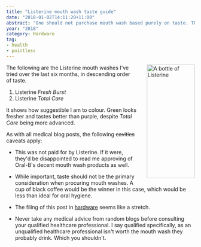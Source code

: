 ```yaml
---
title: "Listerine mouth wash taste guide"
date: "2018-01-02T14:11:20+11:00"
abstract: "One should not purchase mouth wash based purely on taste. That said, here’s how they rank."
year: "2018"
category: Hardware
tag:
- health
- pointless
---
```

<p><img src="https://rubenerd.com/files/2017/listerine@1x.jpg" srcset="https://rubenerd.com/files/2017/listerine@1x.jpg 1x, https://rubenerd.com/files/2017/listerine@2x.jpg 2x" alt="A bottle of Listerine" style="width:128px; height:304px; margin:0 0 1em 2em; float:right" /></p>

The following are the Listerine mouth washes I've tried over the last six months, in descending order of taste.

1. Listerine *Fresh Burst*
2. Listerine *Total Care*

It shows how suggestible I am to colour. Green looks fresher and tastes better than purple, despite *Total Care* being more advanced.

As with all medical blog posts, the following ~~cavities~~ caveats apply:

* This was not paid for by Listerine. If it were, they'd be disappointed to read me approving of Oral-B's decent mouth wash products as well.

* While important, taste should not be the primary consideration when procuring mouth washes. A cup of black coffee would be the winner in this case, which would be less than ideal for oral hygiene.

* The filing of this post in [hardware] seems like a stretch.

* Never take any medical advice from random blogs before consulting your qualified healthcare professional. I say qualified specifically, as an unqualified healthcare professional isn't worth the mouth wash they probably drink. Which you shouldn't.

[hardware]: https://rubenerd.com/hardware/
